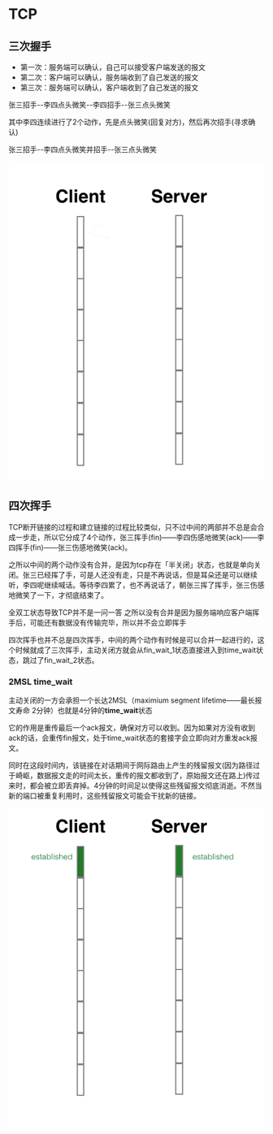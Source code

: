 # TCP
## 三次握手
* 第一次：服务端可以确认，自己可以接受客户端发送的报文
* 第二次：客户端可以确认，服务端收到了自己发送的报文
* 第三次：服务端可以确认，客户端收到了自己发送的报文

张三招手--李四点头微笑--李四招手--张三点头微笑

其中李四连续进行了2个动作，先是点头微笑(回复对方)，然后再次招手(寻求确认)

张三招手--李四点头微笑并招手--张三点头微笑

![三次握手](./three.gif)

## 四次挥手

TCP断开链接的过程和建立链接的过程比较类似，只不过中间的两部并不总是会合成一步走，所以它分成了4个动作，张三挥手(fin)——李四伤感地微笑(ack)——李四挥手(fin)——张三伤感地微笑(ack)。

之所以中间的两个动作没有合并，是因为tcp存在「半关闭」状态，也就是单向关闭。张三已经挥了手，可是人还没有走，只是不再说话，但是耳朵还是可以继续听，李四呢继续喊话。等待李四累了，也不再说话了，朝张三挥了挥手，张三伤感地微笑了一下，才彻底结束了。

全双工状态导致TCP并不是一问一答 之所以没有合并是因为服务端响应客户端挥手后，可能还有数据没有传输完毕，所以并不会立即挥手

四次挥手也并不总是四次挥手，中间的两个动作有时候是可以合并一起进行的，这个时候就成了三次挥手，主动关闭方就会从fin_wait_1状态直接进入到time_wait状态，跳过了fin_wait_2状态。

### 2MSL time_wait

主动关闭的一方会承担一个长达2MSL（maximium segment lifetime——最长报文寿命 2分钟）也就是4分钟的**time_wait**状态

它的作用是重传最后一个ack报文，确保对方可以收到。因为如果对方没有收到ack的话，会重传fin报文，处于time_wait状态的套接字会立即向对方重发ack报文。

同时在这段时间内，该链接在对话期间于网际路由上产生的残留报文(因为路径过于崎岖，数据报文走的时间太长，重传的报文都收到了，原始报文还在路上)传过来时，都会被立即丢弃掉。4分钟的时间足以使得这些残留报文彻底消逝。不然当新的端口被重复利用时，这些残留报文可能会干扰新的链接。

![四次挥手](./four.gif)

